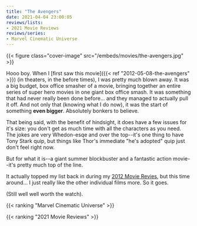 ```yaml
---
title: "The Avengers"
date: 2021-04-04 23:00:05
reviews/lists:
- 2021 Movie Reviews
reviews/series:
- Marvel Cinematic Universe
---
```

{{< figure class="cover-image" src="/embeds/movies/the-avengers.jpg" >}}

Hooo boy. When I [first saw this movie]({{< ref "2012-05-08-the-avengers" >}}) (in theaters, in the before times), I was pretty much blown away. It was a big budget, box office smasher of a movie, bringing together an entire series of super hero movies in one giant box office smash. It was something that had never really been done before... and they managed to actually pull it off. And not only that (knowing what I do now), it was the start of something **even bigger**. Absolutely bonkers to believe. 

That being said, with the benefit of hindsight, it does have a few issues for it's size: you don't get as much time with all the characters as you need. The jokes are very Whedon-esqe and over the top--it's one thing to have Tony Stark quip, but things like Thor's immediate "he's adopted" quip just don't feel right now. 

But for what it is--a giant summer blockbuster and a fantastic action movie--it's pretty much top of the line. 

It actually topped my list back in during my [2012 Movie Revies](/reviews/lists/2012-movie-reviews/), but this time around... I just really like the other individual films more. So it goes. 

(Still well well worth the watch). 

{{< ranking "Marvel Cinematic Universe" >}}

{{< ranking "2021 Movie Reviews" >}}
